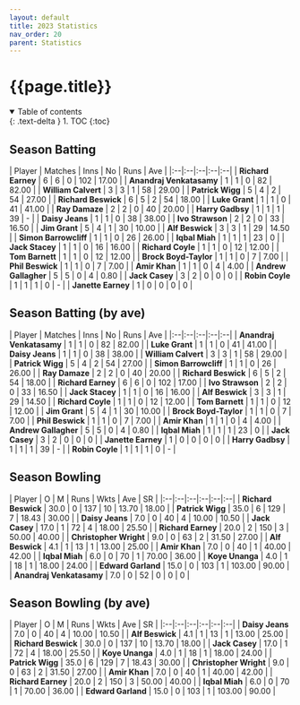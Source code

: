 ```yaml
---
layout: default
title: 2023 Statistics
nav_order: 20
parent: Statistics
---
```


# {{page.title}}

<details open markdown="block">
  <summary>
    Table of contents
  </summary>
  {: .text-delta }
1. TOC
{:toc}
</details>

## Season Batting

| Player | Matches | Inns | No | Runs | Ave |
|:--|:--|:--|:--|:--|
| **Richard Earney** | 6 | 6 | 0 | 102 | 17.00 |
| **Anandraj Venkatasamy** | 1 | 1 | 0 | 82 | 82.00 |
| **William Calvert** | 3 | 3 | 1 | 58 | 29.00 |
| **Patrick Wigg** | 5 | 4 | 2 | 54 | 27.00 |
| **Richard Beswick** | 6 | 5 | 2 | 54 | 18.00 |
| **Luke Grant** | 1 | 1 | 0 | 41 | 41.00 |
| **Ray Damaze** | 2 | 2 | 0 | 40 | 20.00 |
| **Harry Gadbsy** | 1 | 1 | 1 | 39	| - |
| **Daisy Jeans** | 1 | 1 | 0 | 38 | 38.00 |
| **Ivo Strawson** | 2 | 2 | 0 | 33 | 16.50 |
| **Jim Grant** | 5 | 4 | 1 | 30 | 10.00 |
| **Alf Beswick** | 3 | 3 | 1 | 29 | 14.50 |
| **Simon Barrowcliff** | 1 | 1 | 0 | 26 | 26.00 |
| **Iqbal Miah** | 1 | 1 | 1 | 23 | 0 |
| **Jack Stacey** | 1 | 1 | 0 | 16 | 16.00 |
| **Richard Coyle** | 1 | 1 | 0 | 12 | 12.00 |
| **Tom Barnett** | 1 | 1 | 0 | 12 | 12.00 |
| **Brock Boyd-Taylor** | 1 | 1 | 0 | 7 | 7.00 |
| **Phil Beswick** | 1 | 1 | 0 | 7 | 7.00 |
| **Amir Khan** | 1 | 1 | 0 | 4 | 4.00 |
| **Andrew Gallagher** | 5 | 5 | 0 | 4 | 0.80 |
| **Jack Casey** | 3 | 2 | 0 | 0 | 0 |
| **Robin Coyle** | 1 | 1 | 1 | 0 | - |
| **Janette Earney** | 1 | 0 | 0 | 0 | 0 |

## Season Batting (by ave)

| Player | Matches | Inns | No | Runs | Ave |
|:--|:--|:--|:--|:--|
| **Anandraj Venkatasamy** | 1 | 1 | 0 | 82 | 82.00 |
| **Luke Grant** | 1 | 1 | 0 | 41 | 41.00 |
| **Daisy Jeans** | 1 | 1 | 0 | 38 | 38.00 |
| **William Calvert** | 3 | 3 | 1 | 58 | 29.00 |
| **Patrick Wigg** | 5 | 4 | 2 | 54 | 27.00 |
| **Simon Barrowcliff** | 1 | 1 | 0 | 26 | 26.00 |
| **Ray Damaze** | 2 | 2 | 0 | 40 | 20.00 |
| **Richard Beswick** | 6 | 5 | 2 | 54 | 18.00 |
| **Richard Earney** | 6 | 6 | 0 | 102 | 17.00 |
| **Ivo Strawson** | 2 | 2 | 0 | 33 | 16.50 |
| **Jack Stacey** | 1 | 1 | 0 | 16 | 16.00 |
| **Alf Beswick** | 3 | 3 | 1 | 29 | 14.50 |
| **Richard Coyle** | 1 | 1 | 0 | 12 | 12.00 |
| **Tom Barnett** | 1 | 1 | 0 | 12 | 12.00 |
| **Jim Grant** | 5 | 4 | 1 | 30 | 10.00 |
| **Brock Boyd-Taylor** | 1 | 1 | 0 | 7 | 7.00 |
| **Phil Beswick** | 1 | 1 | 0 | 7 | 7.00 |
| **Amir Khan** | 1 | 1 | 0 | 4 | 4.00 |
| **Andrew Gallagher** | 5 | 5 | 0 | 4 | 0.80 |
| **Iqbal Miah** | 1 | 1 | 1 | 23 | 0 |
| **Jack Casey** | 3 | 2 | 0 | 0 | 0 |
| **Janette Earney** | 1 | 0 | 0 | 0 | 0 |
| **Harry Gadbsy** | 1 | 1 | 1 | 39	| - |
| **Robin Coyle** | 1 | 1 | 1 | 0 | - |

## Season Bowling

| Player | O | M | Runs | Wkts | Ave | SR |
|:--|:--|:--|:--|:--|:--|
| **Richard Beswick** | 30.0 | 0 | 137 | 10 | 13.70 | 18.00 |
| **Patrick Wigg** | 35.0 | 6 | 129 | 7 | 18.43 | 30.00 |
| **Daisy Jeans** | 7.0 | 0 | 40 | 4 | 10.00 | 10.50 |
| **Jack Casey** | 17.0 | 1 | 72 | 4 | 18.00 | 25.50 |
| **Richard Earney** | 20.0 | 2 | 150 | 3 | 50.00 | 40.00 |
| **Christopher Wright** | 9.0 | 0 | 63 | 2 | 31.50 | 27.00 |
| **Alf Beswick** | 4.1 | 1 | 13 | 1 | 13.00 | 25.00 |
| **Amir Khan** | 7.0 | 0 | 40 | 1 | 40.00 | 42.00 |
| **Iqbal Miah** | 6.0 | 0 | 70 | 1 | 70.00 | 36.00 |
| **Koye Unanga** | 4.0 | 1 | 18 | 1 | 18.00 | 24.00 |
| **Edward Garland** | 15.0 | 0 | 103 | 1 | 103.00 | 90.00 |
| **Anandraj Venkatasamy** | 7.0 | 0 | 52 | 0 | 0 | 0 |

## Season Bowling (by ave)

| Player | O | M | Runs | Wkts | Ave | SR |
|:--|:--|:--|:--|:--|:--|
| **Daisy Jeans** | 7.0 | 0 | 40 | 4 | 10.00 | 10.50 |
| **Alf Beswick** | 4.1 | 1 | 13 | 1 | 13.00 | 25.00 |
| **Richard Beswick** | 30.0 | 0 | 137 | 10 | 13.70 | 18.00 |
| **Jack Casey** | 17.0 | 1 | 72 | 4 | 18.00 | 25.50 |
| **Koye Unanga** | 4.0 | 1 | 18 | 1 | 18.00 | 24.00 |
| **Patrick Wigg** | 35.0 | 6 | 129 | 7 | 18.43 | 30.00 |
| **Christopher Wright** | 9.0 | 0 | 63 | 2 | 31.50 | 27.00 |
| **Amir Khan** | 7.0 | 0 | 40 | 1 | 40.00 | 42.00 |
| **Richard Earney** | 20.0 | 2 | 150 | 3 | 50.00 | 40.00 |
| **Iqbal Miah** | 6.0 | 0 | 70 | 1 | 70.00 | 36.00 |
| **Edward Garland** | 15.0 | 0 | 103 | 1 | 103.00 | 90.00 |